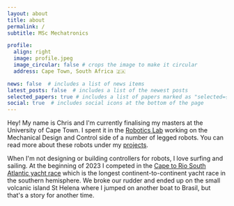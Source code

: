 ```yaml
---
layout: about
title: about
permalink: /
subtitle: MSc Mechatronics

profile:
  align: right
  image: profile.jpeg
  image_circular: false # crops the image to make it circular
  address: Cape Town, South Africa 🇿🇦

news: false  # includes a list of news items
latest_posts: false  # includes a list of the newest posts
selected_papers: true # includes a list of papers marked as "selected={true}"
social: true  # includes social icons at the bottom of the page
---
```


Hey! My name is Chris and I'm currently finalising my masters at the University of Cape Town. I spent it in the [Robotics Lab](https://www.africanroboticsunit.com) working on the Mechanical Design and Control side of a number of legged robots. You can read more about these robots under my [projects](https://chrismailer.github.io/projects/).

When I'm not designing or building controllers for robots, I love surfing and sailing. At the beginning of 2023 I competed in the [Cape to Rio South Atlantic yacht race](https://en.wikipedia.org/wiki/South_Atlantic_Race) which is the longest continent-to-continent yacht race in the southern hemisphere. We broke our rudder and ended up on the small volcanic island St Helena where I jumped on another boat to Brasil, but that's a story for another time.
